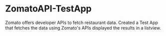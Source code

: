 # ZomatoAPI-TestApp
Zomato offers developer APIs to fetch restaurant data.
Created a Test App that fetches the data using Zomato's APIs displayed the results in a listview.
